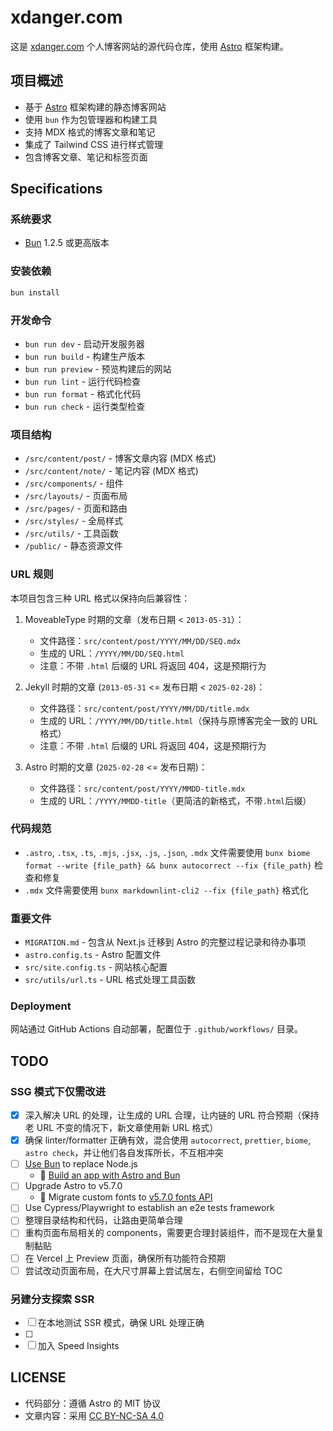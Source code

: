 # xdanger.com

这是 [xdanger.com](https://www.xdanger.com/) 个人博客网站的源代码仓库，使用 [Astro](https://astro.build/) 框架构建。

## 项目概述

- 基于 [Astro](https://astro.build/) 框架构建的静态博客网站
- 使用 `bun` 作为包管理器和构建工具
- 支持 MDX 格式的博客文章和笔记
- 集成了 Tailwind CSS 进行样式管理
- 包含博客文章、笔记和标签页面

## Specifications

### 系统要求

- [Bun](https://bun.sh/) 1.2.5 或更高版本

### 安装依赖

```bash
bun install
```

### 开发命令

- `bun run dev` - 启动开发服务器
- `bun run build` - 构建生产版本
- `bun run preview` - 预览构建后的网站
- `bun run lint` - 运行代码检查
- `bun run format` - 格式化代码
- `bun run check` - 运行类型检查

### 项目结构

- `/src/content/post/` - 博客文章内容 (MDX 格式)
- `/src/content/note/` - 笔记内容 (MDX 格式)
- `/src/components/` - 组件
- `/src/layouts/` - 页面布局
- `/src/pages/` - 页面和路由
- `/src/styles/` - 全局样式
- `/src/utils/` - 工具函数
- `/public/` - 静态资源文件

### URL 规则

本项目包含三种 URL 格式以保持向后兼容性：

1. MoveableType 时期的文章（发布日期 < `2013-05-31`）：

   - 文件路径：`src/content/post/YYYY/MM/DD/SEQ.mdx`
   - 生成的 URL：`/YYYY/MM/DD/SEQ.html`
   - 注意：不带 `.html` 后缀的 URL 将返回 404，这是预期行为

2. Jekyll 时期的文章 (`2013-05-31` <= 发布日期 < `2025-02-28`)：

   - 文件路径：`src/content/post/YYYY/MM/DD/title.mdx`
   - 生成的 URL：`/YYYY/MM/DD/title.html`（保持与原博客完全一致的 URL 格式）
   - 注意：不带 `.html` 后缀的 URL 将返回 404，这是预期行为

3. Astro 时期的文章 (`2025-02-28` <= 发布日期)：

   - 文件路径：`src/content/post/YYYY/MMDD-title.mdx`
   - 生成的 URL：`/YYYY/MMDD-title`（更简洁的新格式，不带`.html`后缀）

### 代码规范

- `.astro`, `.tsx`, `.ts`, `.mjs`, `.jsx`, `.js`, `.json`, `.mdx` 文件需要使用 `bunx biome format --write {file_path} && bunx autocorrect --fix {file_path}` 检查和修复
- `.mdx` 文件需要使用 `bunx markdownlint-cli2 --fix {file_path}` 格式化

### 重要文件

- `MIGRATION.md` - 包含从 Next.js 迁移到 Astro 的完整过程记录和待办事项
- `astro.config.ts` - Astro 配置文件
- `src/site.config.ts` - 网站核心配置
- `src/utils/url.ts` - URL 格式处理工具函数

### Deployment

网站通过 GitHub Actions 自动部署，配置位于 `.github/workflows/` 目录。

## TODO

### SSG 模式下仅需改进

- [x] 深入解决 URL 的处理，让生成的 URL 合理，让内链的 URL 符合预期（保持老 URL 不变的情况下，新文章使用新 URL 格式）
- [x] 确保 linter/formatter 正确有效，混合使用 `autocorrect`, `prettier`, `biome`, `astro check`，并让他们各自发挥所长，不互相冲突
- [ ] [Use Bun](https://docs.astro.build/en/recipes/bun/) to replace Node.js
  - 🔖 [Build an app with Astro and Bun](https://bun.sh/guides/ecosystem/astro)
- [ ] Upgrade Astro to v5.7.0
  - 🔖 Migrate custom fonts to [v5.7.0 fonts API](https://docs.astro.build/en/reference/experimental-flags/fonts/)
- [ ] Use Cypress/Playwright to establish an e2e tests framework
- [ ] 整理目录结构和代码，让路由更简单合理
- [ ] 重构页面布局相关的 components，需要更合理封装组件，而不是现在大量复制黏贴
- [ ] 在 Vercel 上 Preview 页面，确保所有功能符合预期
- [ ] 尝试改动页面布局，在大尺寸屏幕上尝试居左，右侧空间留给 TOC

### 另建分支探索 SSR

- [ ] 在本地测试 SSR 模式，确保 URL 处理正确
- [ ]
- [ ] 加入 Speed Insights

## LICENSE

- 代码部分：遵循 Astro 的 MIT 协议
- 文章内容：采用 [CC BY-NC-SA 4.0](https://creativecommons.org/licenses/by-nc-sa/4.0/)
